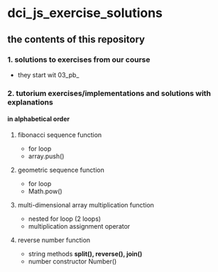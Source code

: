# dci_js_exercise_solutions

## the contents of this repository

### 1. solutions to exercises from our course 

- they start wit 03_pb_ 

### 2. tutorium exercises/implementations and solutions with explanations 

#### in alphabetical order 

1. fibonacci sequence function
   - for loop
   - array.push()

2. geometric sequence function 
   - for loop 
   - Math.pow()

3. multi-dimensional array multiplication function
   - nested for loop (2 loops)
   - multiplication assignment operator

4. reverse number function
   - string methods
     **split(), reverse(), join()**
   - number constructor
     Number()     
 
